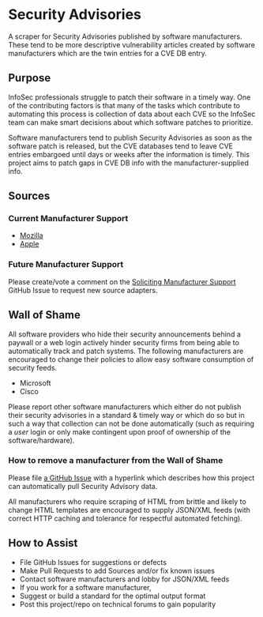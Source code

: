 # Security Advisories

A scraper for Security Advisories published by software manufacturers. These tend to be more descriptive vulnerability articles created by software manufacturers which are the twin entries for a CVE DB entry.

## Purpose

InfoSec professionals struggle to patch their software in a timely way. One of the contributing factors is that many of the tasks which contribute to automating this process is collection of data about each CVE so the InfoSec team can make smart decisions about which software patches to prioritize.

Software manufacturers tend to publish Security Advisories as soon as the software patch is released, but the CVE databases tend to leave CVE entries embargoed until days or weeks after the information is timely. This project aims to patch gaps in CVE DB info with the manufacturer-supplied info.

## Sources

### Current Manufacturer Support

- [Mozilla](https://www.mozilla.org/en-US/security/advisories/)
- [Apple](https://support.apple.com/en-us/HT201222)

### Future Manufacturer Support

Please create/vote a comment on the [Soliciting Manufacturer Support](https://github.com/carbonphyber/security_advisory_scrapy/issues/2) GitHub Issue to request new source adapters.

## Wall of Shame

All software providers who hide their security announcements behind a paywall or a web login actively hinder security firms from being able to automatically track and patch systems. The following manufacturers are encouraged to change their policies to allow easy software consumption of security feeds.

- Microsoft
- Cisco

Please report other software manufacturers which either do not publish their security advisories in a standard & timely way or which do so but in such a way that collection can not be done automatically (such as requiring a _user_ login or only make contingent upon proof of ownership of the software/hardware).

### How to remove a manufacturer from the Wall of Shame

Please file [a GitHub Issue](https://github.com/carbonphyber/security_advisory_scrapy/issues) with a hyperlink which describes how this project can automatically pull Security Advisory data.

All manufacturers who require scraping of HTML from brittle and likely to change HTML templates are encouraged to supply JSON/XML feeds (with correct HTTP caching and tolerance for respectful automated fetching).

## How to Assist

- File GitHub Issues for suggestions or defects
- Make Pull Requests to add Sources and/or fix known issues
- Contact software manufacturers and lobby for JSON/XML feeds
- If you work for a software manufacturer, 
- Suggest or build a standard for the optimal output format
- Post this project/repo on technical forums to gain popularity
